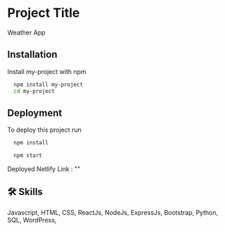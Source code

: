
# Project Title
Weather App


## Installation

Install my-project with npm

```bash
  npm install my-project
  cd my-project
```
    
## Deployment

To deploy this project run

```bash
  npm install 

  npm start
```

Deployed Netlify Link : ""

## 🛠 Skills
Javascript, HTML, CSS, ReactJs, NodeJs, ExpressJs, Bootstrap, 
 Python, SQL, WordPress,

